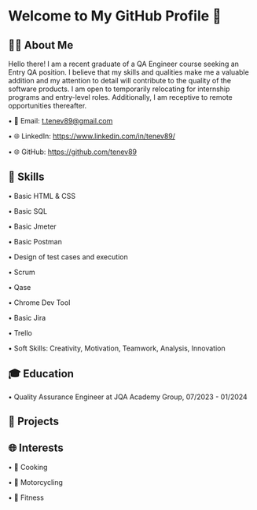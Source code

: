 # Welcome to My GitHub Profile 👋


## 👨‍💻 About Me

Hello there! I am a recent graduate of a QA Engineer course seeking an Entry QA position. I believe that my skills and qualities make me a valuable addition and my attention to detail will contribute to the quality of the software products. I am open to temporarily relocating for internship programs and entry-level roles. Additionally, I am receptive to remote opportunities thereafter.

• 📧 Email: t.tenev89@gmail.com

• 🌐 LinkedIn: https://www.linkedin.com/in/tenev89/

• 🌐 GitHub: https://github.com/tenev89


## 🚀 Skills

• Basic HTML & CSS

• Basic SQL

• Basic Jmeter

• Basic Postman

• Design of test cases and execution

• Scrum

• Qase

• Chrome Dev Tool

• Basic Jira

• Trello

• Soft Skills: Creativity, Motivation, Teamwork, Analysis, Innovation


## 🎓 Education

• Quality Assurance Engineer at JQA Academy Group, 07/2023 - 01/2024


## 💼 Projects





## 🌐 Interests

• 🍳 Cooking

• 🚴 Motorcycling

• 💪 Fitness
